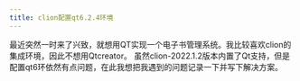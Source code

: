 ```yaml
---
title: clion配置qt6.2.4环境
---
```


最近突然一时来了兴致，就想用QT实现一个电子书管理系统。我比较喜欢clion的集成环境，因此不想用Qtcreator。
虽然clion-2022.1.2版本内置了Qt支持，但是配置qt6环依然有点问题，在此我想把我遇到的问题记录一下并写下解决方案。
